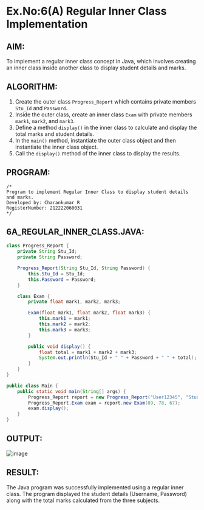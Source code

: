 # Ex.No:6(A) Regular Inner Class Implementation

## AIM:
To implement a regular inner class concept in Java, which involves creating an inner class inside another class to display student details and marks.

## ALGORITHM:
1. Create the outer class `Progress_Report` which contains private members `Stu_Id` and `Password`.
2. Inside the outer class, create an inner class `Exam` with private members `mark1`, `mark2`, and `mark3`.
3. Define a method `display()` in the inner class to calculate and display the total marks and student details.
4. In the `main()` method, instantiate the outer class object and then instantiate the inner class object.
5. Call the `display()` method of the inner class to display the results.

## PROGRAM:
```
/*
Program to implement Regular Inner Class to display student details and marks.
Developed by: Charankumar R
RegisterNumber: 212222060031
*/
```

## 6A_REGULAR_INNER_CLASS.JAVA:
```java
class Progress_Report {
    private String Stu_Id;
    private String Password;

    Progress_Report(String Stu_Id, String Password) {
        this.Stu_Id = Stu_Id;
        this.Password = Password;
    }

    class Exam {
        private float mark1, mark2, mark3;

        Exam(float mark1, float mark2, float mark3) {
            this.mark1 = mark1;
            this.mark2 = mark2;
            this.mark3 = mark3;
        }

        public void display() {
            float total = mark1 + mark2 + mark3;
            System.out.println(Stu_Id + " " + Password + " " + total);
        }
    }
}

public class Main {
    public static void main(String[] args) {
        Progress_Report report = new Progress_Report("User12345", "Student_1");
        Progress_Report.Exam exam = report.new Exam(89, 78, 67);
        exam.display();
    }
}
```

## OUTPUT:
![image](https://github.com/user-attachments/assets/f75ac631-b88e-45a0-8103-6333a6c140c1)



## RESULT:
The Java program was successfully implemented using a regular inner class. The program displayed the student details (Username, Password) along with the total marks calculated from the three subjects.
